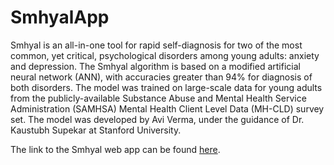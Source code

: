 # SmhyalApp

Smhyal is an all-in-one tool for rapid self-diagnosis for two of the most common, yet critical, psychological disorders among young adults: anxiety and depression. The Smhyal algorithm is based on a modified artificial neural network (ANN), with accuracies greater than 94% for diagnosis of both disorders. The model was trained on large-scale data for young adults from the publicly-available Substance Abuse and Mental Health Service Administration (SAMHSA) Mental Health Client Level Data (MH-CLD) survey set. The model was developed by Avi Verma, under the guidance of Dr. Kaustubh Supekar at Stanford University.

The link to the Smhyal web app can be found [here](https://smhyal.streamlit.app).
